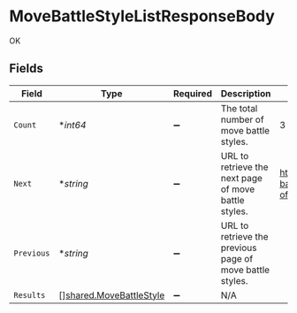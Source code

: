 # MoveBattleStyleListResponseBody

OK


## Fields

| Field                                                              | Type                                                               | Required                                                           | Description                                                        | Example                                                            |
| ------------------------------------------------------------------ | ------------------------------------------------------------------ | ------------------------------------------------------------------ | ------------------------------------------------------------------ | ------------------------------------------------------------------ |
| `Count`                                                            | **int64*                                                           | :heavy_minus_sign:                                                 | The total number of move battle styles.                            | 3                                                                  |
| `Next`                                                             | **string*                                                          | :heavy_minus_sign:                                                 | URL to retrieve the next page of move battle styles.               | https://pokeapi.co/api/v2/move-battle-style/?offset=20&limit=20    |
| `Previous`                                                         | **string*                                                          | :heavy_minus_sign:                                                 | URL to retrieve the previous page of move battle styles.           |                                                                    |
| `Results`                                                          | [][shared.MoveBattleStyle](../../models/shared/movebattlestyle.md) | :heavy_minus_sign:                                                 | N/A                                                                |                                                                    |